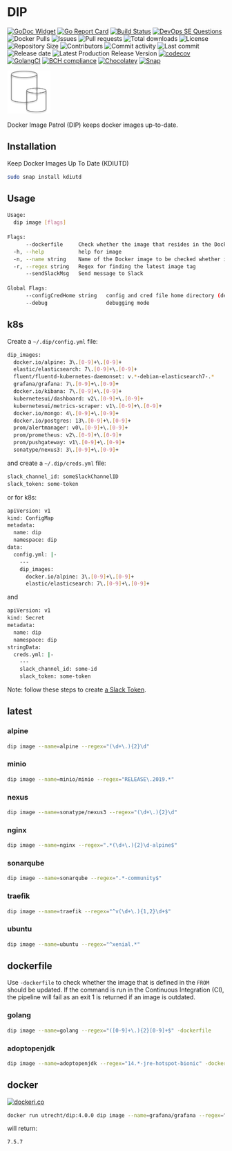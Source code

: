 # DIP

[![GoDoc Widget](https://godoc.org/github.com/030/dip?status.svg)](https://godoc.org/github.com/030/dip)
[![Go Report Card](https://goreportcard.com/badge/github.com/030/dip)](https://goreportcard.com/report/github.com/030/dip)
[![Build Status](https://travis-ci.org/030/dip.svg?branch=master)](https://travis-ci.org/030/dip)
[![DevOps SE Questions](https://img.shields.io/stackexchange/devops/t/dip.svg)](https://devops.stackexchange.com/questions/tagged/dip)
![Docker Pulls](https://img.shields.io/docker/pulls/utrecht/dip.svg)
![Issues](https://img.shields.io/github/issues-raw/030/dip.svg)
![Pull requests](https://img.shields.io/github/issues-pr-raw/030/dip.svg)
![Total downloads](https://img.shields.io/github/downloads/030/dip/total.svg)
![License](https://img.shields.io/github/license/030/dip.svg)
![Repository Size](https://img.shields.io/github/repo-size/030/dip.svg)
![Contributors](https://img.shields.io/github/contributors/030/dip.svg)
![Commit activity](https://img.shields.io/github/commit-activity/m/030/dip.svg)
![Last commit](https://img.shields.io/github/last-commit/030/dip.svg)
![Release date](https://img.shields.io/github/release-date/030/dip.svg)
![Latest Production Release Version](https://img.shields.io/github/release/030/dip.svg)
[![codecov](https://codecov.io/gh/030/dip/branch/master/graph/badge.svg)](https://codecov.io/gh/030/dip)
[![GolangCI](https://golangci.com/badges/github.com/golangci/golangci-web.svg)](https://golangci.com/r/github.com/030/dip)
[![BCH compliance](https://bettercodehub.com/edge/badge/030/dip?branch=master)](https://bettercodehub.com/results/030/dip)
[![Chocolatey](https://img.shields.io/chocolatey/dt/dip)](https://chocolatey.org/packages/dip)
[![Snap](https://snapcraft.io/kdiutd/badge.svg)](https://snapcraft.io/kdiutd)

<a href="https://dip.releasesoftwaremoreoften.com"><img src="https://github.com/030/dip/raw/master/assets/logo/logo.png" width="100"></a>

Docker Image Patrol (DIP) keeps docker images up-to-date.

## Installation

Keep Docker Images Up To Date (KDIUTD)

```bash
sudo snap install kdiutd
```

## Usage

```bash
Usage:
  dip image [flags]

Flags:
      --dockerfile     Check whether the image that resides in the Dockerfile is outdated
  -h, --help           help for image
  -n, --name string    Name of the Docker image to be checked whether it is up to date
  -r, --regex string   Regex for finding the latest image tag
      --sendSlackMsg   Send message to Slack

Global Flags:
      --configCredHome string   config and cred file home directory (default is $HOME/.dip)
      --debug                   debugging mode
```

## k8s

Create a `~/.dip/config.yml` file:

```bash
dip_images:
  docker.io/alpine: 3\.[0-9]+\.[0-9]+
  elastic/elasticsearch: 7\.[0-9]+\.[0-9]+
  fluent/fluentd-kubernetes-daemonset: v.*-debian-elasticsearch7-.*
  grafana/grafana: 7\.[0-9]+\.[0-9]+
  docker.io/kibana: 7\.[0-9]+\.[0-9]+
  kubernetesui/dashboard: v2\.[0-9]+\.[0-9]+
  kubernetesui/metrics-scraper: v1\.[0-9]+\.[0-9]+
  docker.io/mongo: 4\.[0-9]+\.[0-9]+
  docker.io/postgres: 13\.[0-9]+\.[0-9]+
  prom/alertmanager: v0\.[0-9]+\.[0-9]+
  prom/prometheus: v2\.[0-9]+\.[0-9]+
  prom/pushgateway: v1\.[0-9]+\.[0-9]+
  sonatype/nexus3: 3\.[0-9]+\.[0-9]+
```

and create a `~/.dip/creds.yml` file:

```bash
slack_channel_id: someSlackChannelID
slack_token: some-token
```

or for k8s:

```bash
apiVersion: v1
kind: ConfigMap
metadata:
  name: dip
  namespace: dip
data:
  config.yml: |-
    ---
    dip_images:
      docker.io/alpine: 3\.[0-9]+\.[0-9]+
      elastic/elasticsearch: 7\.[0-9]+\.[0-9]+
```

and

```bash
apiVersion: v1
kind: Secret
metadata:
  name: dip
  namespace: dip
stringData:
  creds.yml: |-
    ---
    slack_channel_id: some-id
    slack_token: some-token
```

Note: follow these steps to create
[a Slack Token](https://github.com/030/sasm#create-a-slack-token).

## latest

### alpine

```bash
dip image --name=alpine --regex="(\d+\.){2}\d"
```

### minio

```bash
dip image --name=minio/minio --regex="RELEASE\.2019.*"
```

### nexus

```bash
dip image --name=sonatype/nexus3 --regex="(\d+\.){2}\d"
```

### nginx

```bash
dip image --name=nginx --regex=".*(\d+\.){2}\d-alpine$"
```

### sonarqube

```bash
dip image --name=sonarqube --regex=".*-community$"
```

### traefik

```bash
dip image --name=traefik --regex="^v(\d+\.){1,2}\d+$"
```

### ubuntu

```bash
dip image --name=ubuntu --regex="^xenial.*"
```

## dockerfile

Use `-dockerfile` to check whether the image that is defined in the `FROM`
should be updated. If the command is run in the Continuous Integration (CI),
the pipeline will fail as an exit 1 is returned if an image is outdated.

### golang

```bash
dip image --name=golang --regex="([0-9]+\.){2}[0-9]+$" -dockerfile
```

### adoptopenjdk

```bash
dip image --name=adoptopenjdk --regex="14.*-jre-hotspot-bionic" -dockerfile
```

## docker

[![dockeri.co](https://dockeri.co/image/utrecht/dip)](https://hub.docker.com/r/utrecht/dip)

```bash
docker run utrecht/dip:4.0.0 dip image --name=grafana/grafana --regex=^7\.5\.7$
```

will return:

```bash
7.5.7
```
